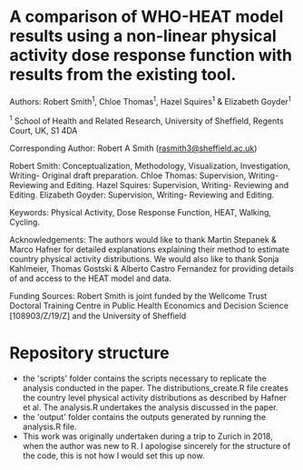 # A comparison of WHO-HEAT model results using a non-linear physical activity dose response function with results from the existing tool.

Authors: Robert Smith<sup>1</sup>, Chloe Thomas<sup>1</sup>, Hazel Squires<sup>1</sup> & Elizabeth Goyder<sup>1</sup>

<sup>1</sup> School of Health and Related Research, University of Shefﬁeld, Regents Court, UK, S1 4DA

Corresponding Author: Robert A Smith (rasmith3@sheffield.ac.uk)

Robert Smith: Conceptualization, Methodology, Visualization, Investigation, Writing- Original draft preparation.
Chloe Thomas: Supervision, Writing- Reviewing and Editing. 
Hazel Squires: Supervision, Writing- Reviewing and Editing. 
Elizabeth Goyder: Supervision, Writing- Reviewing and Editing.

Keywords: Physical Activity, Dose Response Function, HEAT, Walking, Cycling.

Acknowledgements:  The authors would like to thank Martin Stepanek & Marco Hafner for detailed explanations explaining their method to estimate country physical activity distributions. We would also like to thank Sonja Kahlmeier, Thomas Gostski & Alberto Castro Fernandez for providing details of and access to the HEAT model and data.

Funding Sources: Robert Smith is joint funded by the Wellcome Trust Doctoral Training Centre in Public Health Economics and Decision Science [108903/Z/19/Z] and the University of Shefﬁeld

# Repository structure
- the 'scripts' folder contains the scripts necessary to replicate the analysis conducted in the paper. The distributions_create.R file creates the country level physical activity distributions as described by Hafner et al. The analysis.R undertakes the analysis discussed in the paper.
- the 'output' folder contains the outputs generated by running the analysis.R file.
- This work was originally undertaken during a trip to Zurich in 2018, when the author was new to R. I apologise sincerely for the structure of the code, this is not how I would set this up now.


